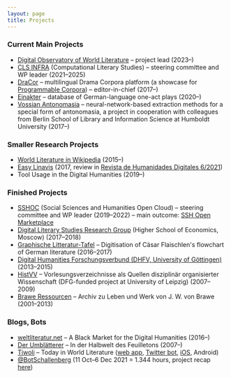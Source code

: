 ```yaml
---
layout: page
title: Projects
---
```


### Current Main Projects
* [Digital Observatory of World Literature](https://www.temporal-communities.de/research/digital-communities/projects/digital-observatory-world-literature) – project lead (2023–)
* [CLS INFRA](https://clsinfra.io/) (Computational Literary Studies) – steering committee and WP leader (2021–2025)
* [DraCor](https://dracor.org/) – multilingual Drama Corpora platform (a showcase for [Programmable Corpora](https://doi.org/10.5281/zenodo.4284002)) – editor-in-chief (2017–)
* [Einakter](https://einakter.dracor.org/) – database of German-language one-act plays (2020–)
* [Vossian Antonomasia](https://vossanto.weltliteratur.net/) – neural-network-based extraction methods for a special form of antonomasia, a project in cooperation with colleagues from Berlin School of Library and Information Science at Humboldt University (2017–)

### Smaller Research Projects
* [World Literature in Wikipedia](https://data.weltliteratur.net/) (2015–)
* [Easy Linavis](https://ezlinavis.dracor.org/) (2017, review in [Revista de Humanidades Digitales 6/2021](https://doi.org/10.5944/rhd.vol.6.2021.27371))
* Tool Usage in the Digital Humanities (2019–)

### Finished Projects
* [SSHOC](https://www.sshopencloud.eu/) (Social Sciences and Humanities Open Cloud) – steering committee and WP leader (2019–2022) – main outcome: [SSH Open Marketplace](https://marketplace.sshopencloud.eu/)
* [Digital Literary Studies Research Group](https://hum.hse.ru/digital/rusdracor/) (Higher School of Economics, Moscow) (2017–2018)
* [Graphische Litteratur-Tafel](https://litteratur-tafel.weltliteratur.net/) – Digitisation of Cäsar Flaischlen's flowchart of German literature (2016–2017)
* [Digital Humanities Forschungsverbund (DHFV, University of Göttingen)](https://www.gcdh.de/en/research/projects/digital-humanities-research-collaboration-dhfv/) (2013–2015)
* [HistVV](https://histvv.uni-leipzig.de/) – Vorlesungsverzeichnisse als Quellen disziplinär organisierter Wissenschaft (DFG-funded project at University of Leipzig) (2007–2009)
* [Brawe Ressourcen](https://brawe.uni-leipzig.de/) – Archiv zu Leben und Werk von J. W. von Brawe (2001–2013)

### Blogs, Bots
* [weltliteratur.net](https://weltliteratur.net/) – A Black Market for the Digital Humanities (2016–)
* [Der Umblätterer](https://www.umblaetterer.de/) – In der Halbwelt des Feuilletons (2007–)
* [Tiwoli](https://weltliteratur.net/Introducing-TIWOLI/) – Today in World Literature ([web app](https://tiwoli.spinfo.uni-koeln.de/view), [Twitter bot](https://twitter.com/TiwoliChirp), [iOS](https://appsto.re/de/I69sfb.i), Android)
* [@BotSchallenberg](https://twitter.com/BotSchallenberg) (11 Oct–6 Dec 2021 = 1.344 hours, project recap [here](https://texperimentales.hypotheses.org/4617))
